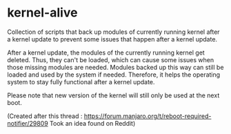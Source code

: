 # kernel-alive

Collection of scripts that back up modules of currently running kernel after a kernel update to prevent some issues that happen after a kernel update. 

After a kernel update, the modules of the currently running kernel get deleted. Thus, they can't be loaded, which can cause some issues when those missing modules are needed. Modules backed up this way can still be loaded and used by the system if needed. Therefore, it helps the operating system to stay fully functional after a kernel update.

Please note that new version of the kernel will still only be used at the next boot.

(Created after this thread : https://forum.manjaro.org/t/reboot-required-notifier/29809
Took an idea found on Reddit)
